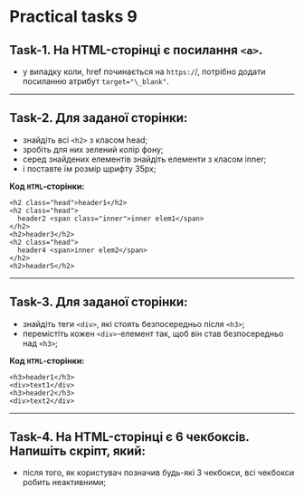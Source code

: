 # Practical tasks 9

## **Task-1.** На HTML-сторінці є посилання `<a>`.

- у випадку коли, href починається на `https:/`/, потрібно додати посиланню атрибут `target="\_blank"`.

---

## **Task-2.** Для заданої сторінки:

- знайдіть всі `<h2>` з класом head;
- зробіть для них зелений колір фону;
- серед знайдених елементів знайдіть елементи з класом inner;
- і поставте їм розмір шрифту 35px;

**Код `HTML`-сторінки:**

    <h2 class="head">header1</h2>
    <h2 class="head">
      header2 <span class="inner">inner elem1</span>
    </h2>
    <h2>header3</h2>
    <h2 class="head">
      header4 <span>inner elem2</span>
    </h2>
    <h2>header5</h2>

---

## **Task-3.** Для заданої сторінки:

- знайдіть теги `<div>`, які стоять безпосередньо після `<h3>`;
- перемістіть кожен `<div>`-елемент так, щоб він став безпосередньо над `<h3>`;

**Код `HTML`-сторінки:**

    <h3>header1</h3>
    <div>text1</div>
    <h3>header2</h3>
    <div>text2</div>


---

## **Task-4.** На HTML-сторінці є 6 чекбоксів. Напишіть скріпт, який:

- після того, як користувач позначив будь-які 3 чекбокси, всі чекбокси робить неактивними;

